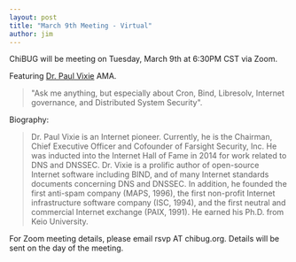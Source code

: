 ```yaml
---
layout: post
title: "March 9th Meeting - Virtual"
author: jim
---
```

ChiBUG will be meeting on Tuesday, March 9th at 6:30PM CST via Zoom.

Featuring [Dr. Paul Vixie](https://en.wikipedia.org/wiki/Paul_Vixie) AMA.

> "Ask me anything, but especially about Cron, Bind, Libresolv, Internet governance, and Distributed System Security".


Biography:

> Dr. Paul Vixie is an Internet pioneer. Currently, he is the Chairman, Chief Executive Officer and Cofounder of Farsight Security, Inc. He was inducted into the Internet Hall of Fame in 2014 for work related to DNS and DNSSEC.  Dr. Vixie is a prolific author of open-source Internet software including BIND, and of many Internet standards documents concerning DNS and DNSSEC. In addition, he founded the first anti-spam company (MAPS, 1996), the first non-profit Internet infrastructure software company (ISC, 1994), and the first neutral and commercial Internet exchange (PAIX, 1991).  He earned his Ph.D. from Keio University.

For Zoom meeting details, please email rsvp AT chibug.org. Details will be sent on the day of the meeting.
